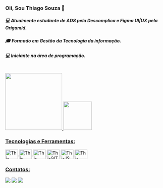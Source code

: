### Oii, Sou Thiago Souza 👋

##### 💻 Atualmente estudante de ADS pela Descomplica e Figma UI|UX pela Origamid.
##### 🎓 Formado em Gestão da Tecnologia da informação.
##### 💻 Iniciante na área de programação.
<br> 
  <a href="https://github.com/gtithiagosouza">
  <img height="180em" src="https://github-readme-stats.vercel.app/api?username=gtithiagosouza&show_icons=true&theme=dracula&include_all_commits=true&count_private=true"/>
  <img height="90em" src="https://github-readme-stats.vercel.app/api/top-langs/?username=gtithiagosouza&layout=compact&langs_count=7&theme=dracula"/>
</div>

### Tecnologias e Ferramentas:
<div style="display: inline_block">
  <img align="center" alt="Thi-Figma" height="30" width="40" src="https://cdn.jsdelivr.net/gh/devicons/devicon/icons/figma/figma-original.svg">
  <img align="center" alt="Thi-HTML" height="30" width="40" src="https://cdn.jsdelivr.net/gh/devicons/devicon/icons/html5/html5-original.svg">
  <img align="center" alt="Thi-CSS" height="30" width="40" src="https://cdn.jsdelivr.net/gh/devicons/devicon/icons/css3/css3-original.svg">
  <img align="center" alt="Thi-GIT" height="30" width="40" src="https://cdn.jsdelivr.net/gh/devicons/devicon/icons/git/git-original.svg">
  <img align="center" alt="Thi-JS" height="30" width="40" src="https://cdn.jsdelivr.net/gh/devicons/devicon/icons/javascript/javascript-original.svg">
  <img align="center" alt="Thi-REACT" height="30" width="40" src="https://cdn.jsdelivr.net/gh/devicons/devicon/icons/react/react-original.svg">
</div> 

  ### Contatos:
<div> 
    <a href="https://t.me/zanzobr" target="_blank"><img src="https://img.shields.io/badge/Telegram-2CA5E0?style=for-the-badge&logo=telegram&logoColor=white" target="_blank"></a>
   <a href = "mailto:gti.thiago@gmail.com"><img src="https://img.shields.io/badge/-Gmail-%23333?style=for-the-badge&logo=gmail&logoColor=white" target="_blank"></a>
 	<a href="https://twitter.com/Zanzobr" target="_blank"><img src="https://img.shields.io/badge/Twitter-1DA1F2?style=for-the-badge&logo=twitter&logoColor=white" target="_blank"></a>
 </div>




